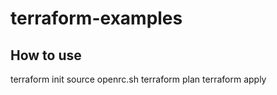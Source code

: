 # terraform-examples

## How to use

terraform init
source openrc.sh
terraform plan
terraform apply
